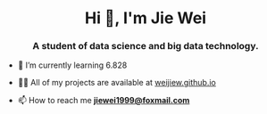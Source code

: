 <h1 align="center">Hi 👋, I'm Jie Wei</h1>
<h3 align="center">A student of data science and big data technology.</h3>

<!-- - 🔭 I’m currently working on 15-445 -->

- 🌱 I’m currently learning 6.828

- 👨‍💻 All of my projects are available at [weijiew.github.io](https://weijiew.github.io/)

- 📫 How to reach me **jiewei1999@foxmail.com**

